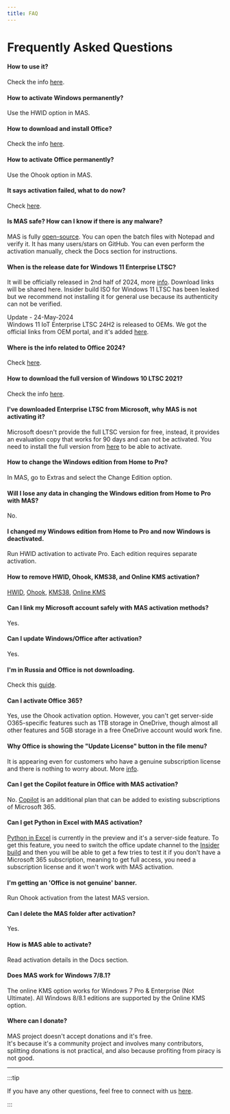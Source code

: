 ```yaml
---
title: FAQ
---
```


# Frequently Asked Questions

#### How to use it?
Check the info [here](intro.md#download--how-to-use-it).

#### How to activate Windows permanently?
Use the HWID option in MAS.

#### How to download and install Office?
Check the info [here](genuine-installation-media.md).

#### How to activate Office permanently?
Use the Ohook option in MAS.

#### It says activation failed, what to do now?
Check [here](troubleshoot.md).

#### Is MAS safe? How can I know if there is any malware?
MAS is fully [open-source](intro.md#mas-latest-release). You can open the batch files with Notepad and verify it. It has many users/stars on GitHub. You can even perform the activation manually, check the Docs section for instructions.

#### When is the release date for Windows 11 Enterprise LTSC?
It will be officially released in 2nd half of 2024, more [info](https://techcommunity.microsoft.com/t5/windows-it-pro-blog/windows-client-roadmap-update-april-2023/ba-p/3805227). Download links will be shared here.
Insider build ISO for Windows 11 LTSC has been leaked but we recommend not installing it for general use because its authenticity can not be verified.

Update - 24-May-2024  
Windows 11 IoT Enterprise LTSC 24H2 is released to OEMs. We got the official links from OEM portal, and it's added [here](windows_ltsc_links.md).

#### Where is the info related to Office 2024?
Check [here](https://gravesoft.dev/office_c2r_custom/#microsoft-office-2024-preview).

#### How to download the full version of Windows 10 LTSC 2021?
Check the info [here](genuine-installation-media.md).

#### I've downloaded Enterprise LTSC from Microsoft, why MAS is not activating it?
Microsoft doesn't provide the full LTSC version for free, instead, it provides an evaluation copy that works for 90 days and can not be activated. You need to install the full version from [here](genuine-installation-media.md) to be able to activate.

#### How to change the Windows edition from Home to Pro?
In MAS, go to Extras and select the Change Edition option.

#### Will I lose any data in changing the Windows edition from Home to Pro with MAS?
No.

#### I changed my Windows edition from Home to Pro and now Windows is deactivated.
Run HWID activation to activate Pro. Each edition requires separate activation.

#### How to remove HWID, Ohook, KMS38, and Online KMS activation?
[HWID](hwid.md#how-to-remove-hwid), [Ohook](ohook.md#how-to-remove-ohook), [KMS38](kms38.md#how-to-remove-kms38), [Online KMS](online_kms.md#how-to-remove-online-kms)

#### Can I link my Microsoft account safely with MAS activation methods?
Yes.

#### Can I update Windows/Office after activation?
Yes.

#### I'm in Russia and Office is not downloading.
Check this [guide](https://gravesoft.dev/bypass-russian-geoblock).

#### Can I activate Office 365?
Yes, use the Ohook activation option. However, you can't get server-side O365-specific features such as 1TB storage in OneDrive, though almost all other features and 5GB storage in a free OneDrive account would work fine.

#### Why Office is showing the "Update License" button in the file menu?
It is appearing even for customers who have a genuine subscription license and there is nothing to worry about. More [info](https://support.microsoft.com/office/update-license-button-29025197-58d9-4b17-acc1-99a45dabf330).

#### Can I get the Copilot feature in Office with MAS activation?
No. [Copilot](https://www.microsoft.com/microsoft-365/microsoft-copilot) is an additional plan that can be added to existing subscriptions of Microsoft 365.

#### Can I get Python in Excel with MAS activation?
[Python in Excel](https://support.microsoft.com/office/introduction-to-python-in-excel-55643c2e-ff56-4168-b1ce-9428c8308545) is currently in the preview and it's a server-side feature. To get this feature, you need to switch the office update channel to the [Insider build](https://github.com/massgravel/Microsoft-Activation-Scripts/discussions/399#discussioncomment-8871527) and then you will be able to get a few tries to test it if you don't have a Microsoft 365 subscription, meaning to get full access, you need a subscription license and it won't work with MAS activation.

#### I'm getting an 'Office is not genuine' banner.
Run Ohook activation from the latest MAS version.

#### Can I delete the MAS folder after activation?
Yes.

#### How is MAS able to activate?
Read activation details in the Docs section.

#### Does MAS work for Windows 7/8.1?
The online KMS option works for Windows 7 Pro & Enterprise (Not Ultimate). All Windows 8/8.1 editions are supported by the Online KMS option.

#### Where can I donate?
MAS project doesn't accept donations and it's free.  
It's because it's a community project and involves many contributors, splitting donations is not practical, and also because profiting from piracy is not good.

---

:::tip

If you have any other questions, feel free to connect with us [here](contactus.md).

:::
